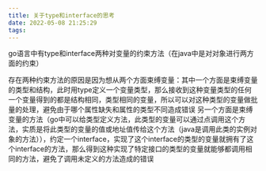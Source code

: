 ```yaml
---
title: 关于type和interface的思考
date: 2022-05-08 21:25:29
tags:
---
```


go语言中有type和interface两种对变量的约束方法（在java中是对对象进行两方面的约束）

存在两种约束方法的原因是因为想从两个方面束缚变量：其中一个方面是束缚变量的类型和结构，此时用type定义一个变量类型，那么接收到这种变量类型的任何一个变量得到的都是结构相同，类型相同的变量，所以可以对这种类型的变量做批量的处理，避免由于哪个属性缺失和属性的类型不同造成错误
另一个方面是束缚变量的方法（go中可以给类型定义方法，此类型的变量可以通过点调用这个方法，实质是将此类型的变量的值或地址值传给这个方法（java是调用此类的实例对象的方法）），约定一个interface，实现了这个interface的类型的变量就拥有了这个interface的方法，那么得到这种实现了特定接口的类型的变量就能够都调用相同的方法，避免了调用未定义的方法造成的错误